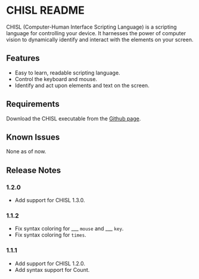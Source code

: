 # CHISL README
CHISL (Computer-Human Interface Scripting Language) is a scripting language for controlling your device. It harnesses the power of computer vision to dynamically identify and interact with the elements on your screen.

## Features
- Easy to learn, readable scripting language.
- Control the keyboard and mouse.
- Identify and act upon elements and text on the screen.

## Requirements

Download the CHISL executable from the [Github page](https://github.com/mtalyat/Computer-Human-Interface-Scripting-Language).

## Known Issues

None as of now.

## Release Notes

### 1.2.0

- Add support for CHISL 1.3.0.

### 1.1.2

- Fix syntax coloring for \_\_\_ `mouse` and \_\_\_ `key`.
- Fix syntax coloring for `times`.

### 1.1.1

- Add support for CHISL 1.2.0.
- Add syntax support for Count.
